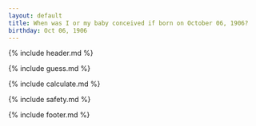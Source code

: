 ```yaml
---
layout: default
title: When was I or my baby conceived if born on October 06, 1906?
birthday: Oct 06, 1906
---
```


{% include header.md %}

{% include guess.md %}

{% include calculate.md %}

{% include safety.md %}

{% include footer.md %}



